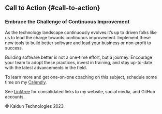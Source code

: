 ## Call to Action {#call-to-action}

### Embrace the Challenge of Continuous Improvement

As the technology landscape continuously evolves it’s up to driven folks like us to lead the charge towards continuous improvement. Implement these new tools to build better software and lead your business or non-profit to success.

Building software better is not a one-time effort, but a journey. Encourage your team to adopt these practices, invest in training, and stay up-to-date with the latest advancements in the field.

To learn more and get one-on-one coaching on this subject, schedule some time on my [Calendly](https://calendly.com/kaldun/meeting).

See [Linktree](https://linktr.ee/kaldun_tech) for consolidated links to my website, social media, and GitHub accounts.

&copy; Kaldun Technologies 2023

